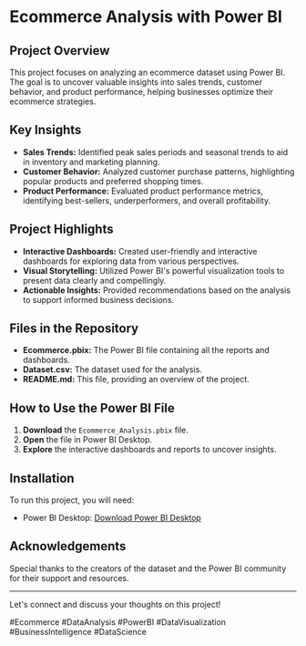 # Ecommerce Analysis with Power BI

## Project Overview
This project focuses on analyzing an ecommerce dataset using Power BI. The goal is to uncover valuable insights into sales trends, customer behavior, and product performance, helping businesses optimize their ecommerce strategies.

## Key Insights
- **Sales Trends:** Identified peak sales periods and seasonal trends to aid in inventory and marketing planning.
- **Customer Behavior:** Analyzed customer purchase patterns, highlighting popular products and preferred shopping times.
- **Product Performance:** Evaluated product performance metrics, identifying best-sellers, underperformers, and overall profitability.

## Project Highlights
- **Interactive Dashboards:** Created user-friendly and interactive dashboards for exploring data from various perspectives.
- **Visual Storytelling:** Utilized Power BI's powerful visualization tools to present data clearly and compellingly.
- **Actionable Insights:** Provided recommendations based on the analysis to support informed business decisions.

## Files in the Repository
- **Ecommerce.pbix:** The Power BI file containing all the reports and dashboards.
- **Dataset.csv:** The dataset used for the analysis.
- **README.md:** This file, providing an overview of the project.

## How to Use the Power BI File
1. **Download** the `Ecommerce_Analysis.pbix` file.
2. **Open** the file in Power BI Desktop.
3. **Explore** the interactive dashboards and reports to uncover insights.

## Installation
To run this project, you will need:
- Power BI Desktop: [Download Power BI Desktop](https://powerbi.microsoft.com/desktop/)

## Acknowledgements
Special thanks to the creators of the dataset and the Power BI community for their support and resources.

---

Let's connect and discuss your thoughts on this project!

\#Ecommerce #DataAnalysis #PowerBI #DataVisualization #BusinessIntelligence #DataScience
